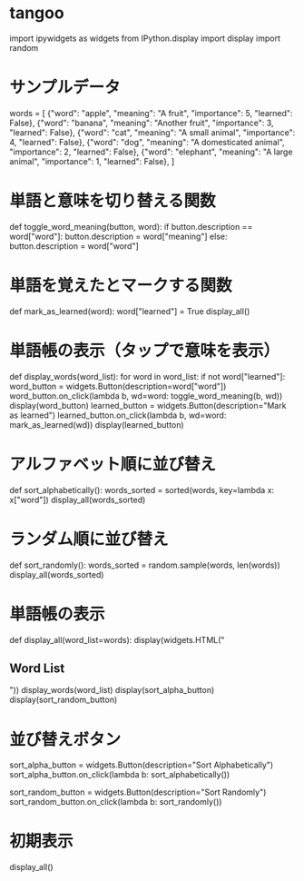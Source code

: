 # tangoo
import ipywidgets as widgets
from IPython.display import display
import random

# サンプルデータ
words = [
    {"word": "apple", "meaning": "A fruit", "importance": 5, "learned": False},
    {"word": "banana", "meaning": "Another fruit", "importance": 3, "learned": False},
    {"word": "cat", "meaning": "A small animal", "importance": 4, "learned": False},
    {"word": "dog", "meaning": "A domesticated animal", "importance": 2, "learned": False},
    {"word": "elephant", "meaning": "A large animal", "importance": 1, "learned": False},
]

# 単語と意味を切り替える関数
def toggle_word_meaning(button, word):
    if button.description == word["word"]:
        button.description = word["meaning"]
    else:
        button.description = word["word"]

# 単語を覚えたとマークする関数
def mark_as_learned(word):
    word["learned"] = True
    display_all()

# 単語帳の表示（タップで意味を表示）
def display_words(word_list):
    for word in word_list:
        if not word["learned"]:
            word_button = widgets.Button(description=word["word"])
            word_button.on_click(lambda b, wd=word: toggle_word_meaning(b, wd))
            display(word_button)
            learned_button = widgets.Button(description="Mark as learned")
            learned_button.on_click(lambda b, wd=word: mark_as_learned(wd))
            display(learned_button)

# アルファベット順に並び替え
def sort_alphabetically():
    words_sorted = sorted(words, key=lambda x: x["word"])
    display_all(words_sorted)

# ランダム順に並び替え
def sort_randomly():
    words_sorted = random.sample(words, len(words))
    display_all(words_sorted)

# 単語帳の表示
def display_all(word_list=words):
    display(widgets.HTML("<h2>Word List</h2>"))
    display_words(word_list)
    display(sort_alpha_button)
    display(sort_random_button)

# 並び替えボタン
sort_alpha_button = widgets.Button(description="Sort Alphabetically")
sort_alpha_button.on_click(lambda b: sort_alphabetically())

sort_random_button = widgets.Button(description="Sort Randomly")
sort_random_button.on_click(lambda b: sort_randomly())

# 初期表示
display_all()
